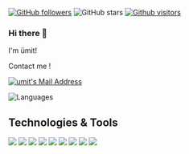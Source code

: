 [![GitHub followers](https://img.shields.io/github/followers/umitdogan33?style=social)](https://github.com/umitdogan33?tab=followers)
![GitHub stars](https://img.shields.io/github/stars/umitdogan33?style=social)
[![Github visitors](https://visitor-badge.glitch.me/badge?page_id=umitdogan33.visitor-badge)](https://GitHub.com/umitdogan33/StrapDown.js/stargazers/)
### Hi there 👋
I'm ümit!

Contact me !


 <a href="mailto:umit9551@gmail.com" target="_blank" rel="nofollow"><img alt="umit's Mail Address" src="https://img.shields.io/badge/Gmail-D14836?style=for-the-badge&logo=gmail&logoColor=white" /></a>


![Languages](https://github-readme-stats.vercel.app/api/top-langs/?username=umitdogan33&layout=compact&theme=light)

## Technologies & Tools 
<img src="https://img.shields.io/badge/C%23-black?style=for-the-badge&logo=c-sharp&logoColor=white"></img>
<img src="https://img.shields.io/badge/.NET-black?style=for-the-badge&logo=.net&logoColor=white"></img>
<img src="https://img.shields.io/badge/.NETCore-black?style=for-the-badge&logo=.net&logoColor=white"></img>
<img src="https://img.shields.io/badge/Microsoft_SQL_Server-black?style=for-the-badge&logo=microsoft-sql-server&logoColor=white"></img>
<img src="https://img.shields.io/badge/Java-black?style=for-the-badge&logo=Java&logoColor=white"></img>
<img src="https://img.shields.io/badge/JavaScript-black?style=for-the-badge&logo=javascript&logoColor=F7DF1E"></img>
<img src="https://img.shields.io/badge/Angular-black?style=for-the-badge&logo=angular&logoColor=white"></img>
<img src="https://img.shields.io/badge/HTML-black?style=for-the-badge&logo=html5&logoColor=white" />
<img src="https://img.shields.io/badge/CSS-black?style=for-the-badge&logo=css3&logoColor=white" />
